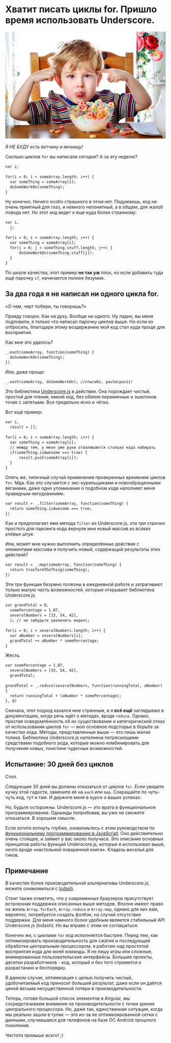 # Хватит писать циклы for. Пришло время использовать Underscore.

![мальчик][никаких циклов for]

*Я НЕ БУДУ есть ветчину и яичницу!*

Сколько циклов `for` вы написали сегодня? А за эту неделю?

    var i;

    for(i = 0; i < someArray.length; i++) {
      var someThing = someArray[i];
      doSomeWorkOn(someThing);
    }

Ну конечно. Ничего особо страшного в этом нет. Подумаешь, код не очень 
приятный для глаз, и немного непонятный, а в общем, для жалоб повода нет. Но 
этот код ведет к еще куда более странному:

    var i,
      j;

    for(i = 0; i < someArray.length; i++) {
      var someThing = someArray[i];
      for(j = 0; j < someThing.stuff.length; j++) {
          doSomeWorkOn(someThing.stuff[j]);
      }
    }

По шкале качества, этот пример **не так уж** плох, но если добавить туда ещё 
парочку `if`, начинается полное безумие.

## За два года я не написал ни одного цикла for.

«О чем, черт побери, ты говоришь?»

Правду говорю. Как на духу. Вообще ни одного. Ну ладно, вы меня подловили, я 
только что написал парочку циклов выше. Но если их отбросить, благодаря этому 
воздержанию мой код стал куда проще для восприятия.

Как мне это удалось?

    _.each(someArray, function(someThing) {
      doSomeWorkOn(someThing);
    })

Или, даже проще:

    _.each(someArray, doSomeWorkOn); //спасибо, paulmcpazzi!

Это библиотека [Underscore.js][1] в действии. Она порождает чистый, простой 
для чтения, емкий код, без обилия переменных и эшелонов точек с запятыми. Все 
предельно ясно и чётко.

Вот ещё пример:

    var i,
      result = [];

    for(i = 0; i < someArray.length; i++) {
      var someThing = someArray[i];
      // между тем, у меня уже руки отваливаются столько кода набирать
      if(someThing.isAwesome === true) {
          result.push(someArray[i]);
      }
    }

Опять же, типичный случай применения проверенных временем циклов `for`. Мда.
Как это случается с экс-курильщиками и новообращенными веганами, даже одно 
упоминание о подобном коде наполняет меня праведным негодованием.

    var result = _.filter(someArray, function(someThing) {
      return someThing.isAwesome === true;
    })

Как и предполагает имя метода `filter` из Underscore.js, эти три строчки 
простого для парсинга кода вернули мне новый массив из *всяких клёвых штук*.

Или, может мне нужно выполнить определённые действия с элементами массива и 
получить новый, содержащий результаты этих действий?

    var result = _.map(someArray, function(someThing) {
      return trasformTheThing(someThing);
    })

Эти три функции безумно полезны в ежедневной работе и затрагивают только малую 
часть возможностей, которые открывает библиотека Underscore.js.

    var grandTotal = 0,
      somePercentage = 1.07,
      severalNumbers = [33, 54, 42],
      i; // не забудьте увеличить индекс;

    for(i = 0; i < severalNumbers.length; i++) {
      var aNumber = severalNumbers[i];
      grandTotal += aNumber * somePercentage;
    }

Жесть.

    var somePercentage = 1.07,
      severalNumbers = [33, 54, 42],
      grandTotal;

    grandTotal = _.reduce(severalNumbers, function(runningTotal, aNumber) {
      return runningTotal + (aNumber * somePercentage);
    }, 0)

Сначала, этот подход казался мне странным, и я **всё ещё** заглядываю в 
документацию, когда речь идёт о методах, вроде `reduce`. Однако, простая 
осведомлённость об их существовании и категорический отказ от использования 
циклов `for` —  мое основное подспорье в борьбе за качество кода. Методы, 
представленные выше — это лишь малая толика. Библиотека Underscore.js 
наполнена потрясающими средствами подобного рода, которые можно комбинировать 
для получения новых, поистине чудесных возможностей.

## Испытание: 30 дней без циклов

Стоп.

Следующие 30 дней вы должны отказаться от циклов `for`. Если увидите кучку 
этой гадости, замените её на `each` или `map`. Сокращайте по чуть-чуть код, 
тут и там. И держите меня в курсе о ваших успехах.

Но, будьте осторожны. Underscore.js — это врата в функциональное 
программирование. Однажды попробовав, вы уже не сможете отказаться. В хорошем 
смысле.

Если хотите копнуть глубже, ознакомьтесь с этим руководством по 
[функциональному программированию в JavaScript][2]. Оно действительно 
очень стоящее, и займет у вас около получаса. Это описание основных принципов 
работы функций Underscore.js, которые я использовал выше, нечто вроде 
«настольной поваренной книги». Кладезь веселья для гиков. 

## Примечание

В качестве более производительной альтернативы Underscore.js, можете 
ознакомиться с [lodash][3].

Стоит также отметить, что у современных браузеров присутствует встроенная 
поддержка описанных выше методов. Вполне имеют право на жизнь `Array.forEach`, 
`Array.reduce` и `Array.map`, однако для них вам, вероятно, потребуется 
создать фолбэк, на случай отсутствия поддержки. Для меня намного более удобным 
является стабильный API Underscore.js (lodash). Но вы вправе с этим не 
соглашаться.

Конечно же, с циклами `for` код исполняется быстрее. Перед тем, как 
оптимизировать производительность для сжатия и последующей обработки 
центральным процессором, я работаю над простотой восприятия кода для моей 
команды. Я не пишу игры или сложные, анимированные пользовательские 
интерфейсы. Большие проекты, десятки разработчиков - код, который и без того 
стремится к разрастанию и беспорядку.

В данном случае, оптимизация с целью получить чистый, удобочитаемый код 
приносит больший результат, даже если он даётся ценой весьма 
несущественной потери в производительности.

Теперь, готовя большой список элементов в Angular, мы сосредотачиваем внимание 
на производительности с точки зрения центрального процессора. Но, даже так, 
единственная ситуация, когда мы реально зашли в тупик — это из-за не 
оптимизированной сетки с данными, случившаяся для телефонов на базе ОС Android 
прошлого поколения.

*Чистота превыше всего! ;)*

[1]: http://underscorejs.org/
[2]: http://reactive-extensions.github.io/learnrx/
[3]: http://lodash.com/benchmarks

[никаких циклов for]: img/no_loops.jpg
